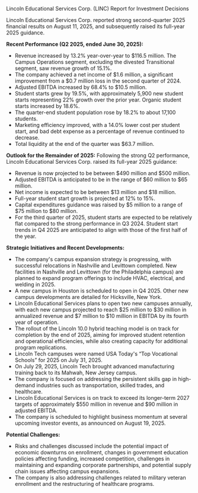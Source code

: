 Lincoln Educational Services Corp. (LINC) Report for Investment Decisions

Lincoln Educational Services Corp. reported strong second-quarter 2025 financial results on August 11, 2025, and subsequently raised its full-year 2025 guidance.

**Recent Performance (Q2 2025, ended June 30, 2025):**
*   Revenue increased by 13.2% year-over-year to $116.5 million. The Campus Operations segment, excluding the divested Transitional segment, saw revenue growth of 15.1%.
*   The company achieved a net income of $1.6 million, a significant improvement from a $0.7 million loss in the second quarter of 2024.
*   Adjusted EBITDA increased by 68.4% to $10.5 million.
*   Student starts grew by 19.5%, with approximately 5,900 new student starts representing 22% growth over the prior year. Organic student starts increased by 18.6%.
*   The quarter-end student population rose by 18.2% to about 17,100 students.
*   Marketing efficiency improved, with a 14.0% lower cost per student start, and bad debt expense as a percentage of revenue continued to decrease.
*   Total liquidity at the end of the quarter was $63.7 million.

**Outlook for the Remainder of 2025:**
Following the strong Q2 performance, Lincoln Educational Services Corp. raised its full-year 2025 guidance:
*   Revenue is now projected to be between $490 million and $500 million.
*   Adjusted EBITDA is anticipated to be in the range of $60 million to $65 million.
*   Net income is expected to be between $13 million and $18 million.
*   Full-year student start growth is projected at 12% to 15%.
*   Capital expenditures guidance was raised by $5 million to a range of $75 million to $80 million.
*   For the third quarter of 2025, student starts are expected to be relatively flat compared to the strong performance in Q3 2024. Student start trends in Q4 2025 are anticipated to align with those of the first half of the year.

**Strategic Initiatives and Recent Developments:**
*   The company's campus expansion strategy is progressing, with successful relocations in Nashville and Levittown completed. New facilities in Nashville and Levittown (for the Philadelphia campus) are planned to expand program offerings to include HVAC, electrical, and welding in 2025.
*   A new campus in Houston is scheduled to open in Q4 2025. Other new campus developments are detailed for Hicksville, New York.
*   Lincoln Educational Services plans to open two new campuses annually, with each new campus projected to reach $25 million to $30 million in annualized revenue and $7 million to $10 million in EBITDA by its fourth year of operation.
*   The rollout of the Lincoln 10.0 hybrid teaching model is on track for completion by the end of 2025, aiming for improved student retention and operational efficiencies, while also creating capacity for additional program replications.
*   Lincoln Tech campuses were named USA Today's “Top Vocational Schools” for 2025 on July 31, 2025.
*   On July 29, 2025, Lincoln Tech brought advanced manufacturing training back to its Mahwah, New Jersey campus.
*   The company is focused on addressing the persistent skills gap in high-demand industries such as transportation, skilled trades, and healthcare.
*   Lincoln Educational Services is on track to exceed its longer-term 2027 targets of approximately $550 million in revenue and $90 million in adjusted EBITDA.
*   The company is scheduled to highlight business momentum at several upcoming investor events, as announced on August 19, 2025.

**Potential Challenges:**
*   Risks and challenges discussed include the potential impact of economic downturns on enrollment, changes in government education policies affecting funding, increased competition, challenges in maintaining and expanding corporate partnerships, and potential supply chain issues affecting campus expansions.
*   The company is also addressing challenges related to military veteran enrollment and the restructuring of healthcare programs.